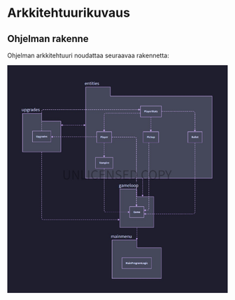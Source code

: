 # Arkkitehtuurikuvaus

## Ohjelman rakenne

Ohjelman arkkitehtuuri noudattaa seuraavaa rakennetta:

![Pakkausrakenne](https://raw.githubusercontent.com/VP-MaxHax/ot-harjoitustyo/master/dokumentaatio/images/pakkausrakenne_vk4.jpg "Pakkausrakenne")